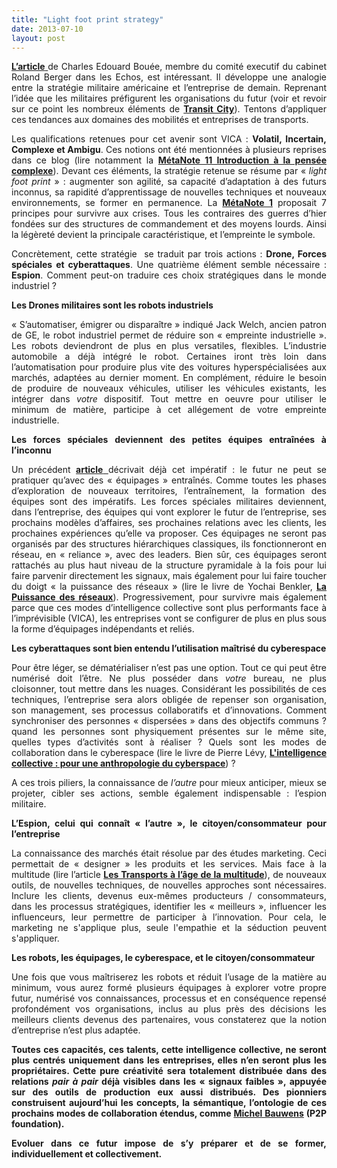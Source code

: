 ```yaml
---
title: "Light foot print strategy"
date: 2013-07-10
layout: post
---
```


<p style="text-align: justify"><a href="http://lecercle.lesechos.fr/entreprises-marches/management/organisation/221176457/quand-strategie-militaire-dessine-lentreprise-" target="_blank"><strong>L’article</strong> </a>de Charles Edouard Bouée, membre du comité executif du cabinet Roland Berger dans les Echos, est intéressant. Il développe une analogie entre la stratégie militaire américaine et l’entreprise de demain. Reprenant l’idée que les militaires préfigurent les organisations du futur (voir et revoir sur ce point les nombreux éléments de <strong><a href="http://www.transit-city.com/ateliers/precedentes/militaires/" target="_blank">Transit City</a></strong>). Tentons d’appliquer ces tendances aux domaines des mobilités et entreprises de transports.</p> <p style="text-align: justify">Les qualifications retenues pour cet avenir sont VICA : <strong>Volatil, Incertain, Complexe et Ambigu</strong>. Ces notions ont été mentionnées à plusieurs reprises dans ce blog (lire notamment la <strong><a href="/2011/04/metanote-tdf-11-transports-mobilites-introduction-a-la-pensee-complexe.html" target="_blank">MétaNote 11 Introduction à la pensée complexe</a></strong>). Devant ces éléments, la stratégie retenue se résume par « <em>light foot print</em> » : augmenter son agilité, sa capacité d’adaptation à des futurs inconnus, sa rapidité d’apprentissage de nouvelles techniques et nouveaux environnements, se former en permanence. La <strong><a href="/2009/11/pour-une-mobilite-plus-robuste-aux-crises-a-venir.html" target="_blank">MétaNote 1</a></strong> proposait 7 principes pour survivre aux crises. Tous les contraires des guerres d’hier fondées sur des structures de commandement et des moyens lourds. Ainsi la légèreté devient la principale caractéristique, et l’empreinte le symbole.</p> <p style="text-align: justify">Concrètement, cette stratégie  se traduit par trois actions : <strong>Drone, Forces spéciales et cyberattaques</strong>. Une quatrième élément semble nécessaire : <strong>Espion</strong>. Comment peut-on traduire ces choix stratégiques dans le monde industriel ? </p>   <!--more-->  <p style="text-align: justify"><strong>Les Drones militaires sont les robots industriels</strong></p> <p style="text-align: justify">« S’automatiser, émigrer ou disparaître » indiqué Jack Welch, ancien patron de GE, le robot industriel permet de réduire son « empreinte industrielle ». Les robots deviendront de plus en plus versatiles, flexibles. L’industrie automobile a déjà intégré le robot. Certaines iront très loin dans l’automatisation pour produire plus vite des voitures hyperspécialisées aux marchés, adaptées au dernier moment. En complément, réduire le besoin de produire de nouveaux véhicules, utiliser les véhicules existants, les intégrer dans <em>votre</em> dispositif. Tout mettre en oeuvre pour utiliser le minimum de matière, participe à cet allégement de votre empreinte industrielle. </p> <p style="text-align: justify"><strong>Les forces spéciales deviennent des petites équipes entraînées à l’inconnu</strong></p> <p style="text-align: justify">Un précédent <a href="/2013/02/quel-equipage-explore-aujourdhui-votre-avenir-vos-prochains-modeles-daffaires.html" target="_blank"><strong>article</strong> </a>décrivait déjà cet impératif : le futur ne peut se pratiquer qu’avec des « équipages » entraînés. Comme toutes les phases d’exploration de nouveaux territoires, l’entraînement, la formation des équipes sont des impératifs. Les forces spéciales militaires deviennent, dans l’entreprise, des équipes qui vont explorer le futur de l’entreprise, ses prochains modèles d’affaires, ses prochaines relations avec les clients, les prochaines expériences qu’elle va proposer. Ces équipages ne seront pas organisés par des structures hiérarchiques classiques, ils fonctionneront en réseau, en « reliance », avec des leaders. Bien sûr, ces équipages seront rattachés au plus haut niveau de la structure pyramidale à la fois pour lui faire parvenir directement les signaux, mais également pour lui faire toucher du doigt « la puissance des réseaux » (lire le livre de Yochai Benkler, <strong><a href="/2010/01/la-puissance-des-reseaux-seratelle-suffisante.html" target="_blank">La Puissance des réseaux</a></strong>). Progressivement, pour survivre mais également parce que ces modes d’intelligence collective sont plus performants face à l’imprévisible (VICA), les entreprises vont se configurer de plus en plus sous la forme d’équipages indépendants et reliés.</p> <p style="text-align: justify"><strong>Les cyberattaques sont bien entendu l’utilisation maîtrisé du cyberespace</strong></p> <p style="text-align: justify">Pour être léger, se dématérialiser n’est pas une option. Tout ce qui peut être numérisé doit l’être. Ne plus posséder dans <em>votre</em> bureau, ne plus cloisonner, tout mettre dans les nuages. Considérant les possibilités de ces techniques, l’entreprise sera alors obligée de repenser son organisation, son management, ses processus collaboratifs et d’innovations. Comment synchroniser des personnes « dispersées » dans des objectifs communs ? quand les personnes sont physiquement présentes sur le même site, quelles types d’activités sont à réaliser ? Quels sont les modes de collaboration dans le cyberespace (lire le livre de Pierre Lévy, <strong><a href="http://www.amazon.fr/LIntelligence-collective-Pour-anthropologie-cyberspace/dp/2707126934" target="_blank">L'intelligence collective : pour une anthropologie du cyberspace</a></strong>) ?</p> <p style="text-align: justify">A ces trois piliers, la connaissance de <em>l’autre</em> pour mieux anticiper, mieux se projeter, cibler ses actions, semble également indispensable : l’espion militaire.</p> <p style="text-align: justify"><strong>L’Espion, celui qui connaît « l’autre », le citoyen/consommateur pour l’entreprise</strong></p> <p style="text-align: justify">La connaissance des marchés était résolue par des études marketing. Ceci permettait de « designer » les produits et les services. Mais face à la multitude (lire l’article <strong><a href="/2013/02/les-transports-a-lage-de-la-multitude.html" target="_blank">Les Transports à l’âge de la multitude</a></strong>), de nouveaux outils, de nouvelles techniques, de nouvelles approches sont nécessaires. Inclure les clients, devenus eux-mêmes producteurs / consommateurs, dans les processus stratégiques, identifier les « meilleurs », influencer les influenceurs, leur permettre de participer à l’innovation. Pour cela, le marketing ne s'applique plus, seule l'empathie et la séduction peuvent s'appliquer.</p> <p style="text-align: justify"><strong>Les robots, les équipages, le cyberespace, et le citoyen/consommateur</strong></p> <p style="text-align: justify">Une fois que vous maîtriserez les robots et réduit l’usage de la matière au minimum, vous aurez formé plusieurs équipages à explorer votre propre futur, numérisé vos connaissances, processus et en conséquence repensé profondément vos organisations, inclus au plus près des décisions les meilleurs clients devenus des partenaires, vous constaterez que la notion d’entreprise n’est plus adaptée.</p> <p style="text-align: justify"><strong>Toutes ces capacités, ces talents, cette intelligence collective, ne seront plus centrés uniquement dans les entreprises, elles n’en seront plus les propriétaires. Cette pure créativité sera totalement distribuée dans des relations <em>pair à pair</em> déjà visibles dans les « signaux faibles », appuyée sur des outils de production eux aussi distribués. Des pionniers construisent aujourd’hui les concepts, la sémantique, l’ontologie de ces prochains modes de collaboration étendus, comme <a href="http://p2pfoundation.net/Michel_Bauwens" target="_blank">Michel Bauwens</a> (P2P foundation).</strong></p> <p style="text-align: justify"><strong>Evoluer dans ce futur impose de s’y préparer et de se former, individuellement et collectivement.</strong></p>